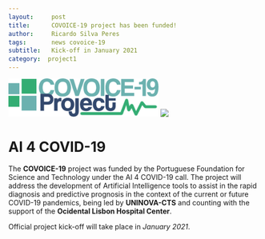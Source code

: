 ```yaml
---
layout:     post
title:      COVOICE-19 project has been funded!
author:     Ricardo Silva Peres
tags: 		news covoice-19
subtitle:  	Kick-off in January 2021
category:  project1
---
```

<!-- Start Writing Below in Markdown -->

<!--![UNINOVA-CTS](https://www.fct.unl.pt/sites/default/files/logo_cts.png?1435069699)-->
<!--![COVOICE-19 Logo](https://raw.githubusercontent.com/RicardoSPeres/COVOICE-19/gh-pages/img/logos/covoice_text_white_logo.png)-->
<img src="https://raw.githubusercontent.com/RicardoSPeres/COVOICE-19/gh-pages/img/logos/covoice_text_white_logo.png" width="300px"> <img src="https://www.fct.unl.pt/sites/default/files/logo_cts.png?1435069699" width="200px">

# AI 4 COVID-19

The **COVOICE-19** project was funded by the Portuguese Foundation for Science and Technology under the AI 4 COVID-19 call. The project will address the development of Artificial Intelligence tools to assist in the rapid diagnosis and predictive prognosis in the context of the current or future COVID-19 pandemics, being led by **UNINOVA-CTS** and counting with the support of the **Ocidental Lisbon Hospital Center**.

Official project kick-off will take place in *January 2021*.
